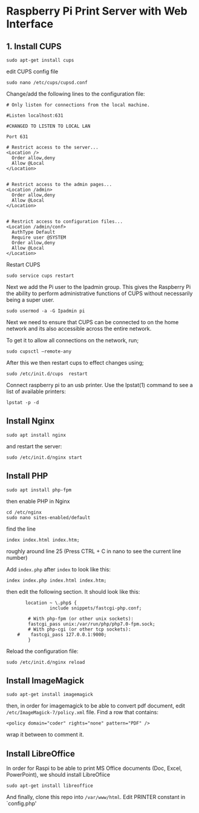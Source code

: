 # Raspberry Pi Print Server with Web Interface


## 1. Install CUPS

```
sudo apt-get install cups
```

edit CUPS config file

```
sudo nano /etc/cups/cupsd.conf
```

Change/add the following lines to the configuration file:

```
# Only listen for connections from the local machine.

#Listen localhost:631

#CHANGED TO LISTEN TO LOCAL LAN

Port 631

# Restrict access to the server...
<Location />
  Order allow,deny
  Allow @Local
</Location>


# Restrict access to the admin pages...
<Location /admin>
  Order allow,deny
  Allow @Local
</Location>


# Restrict access to configuration files...
<Location /admin/conf>
  AuthType Default
  Require user @SYSTEM
  Order allow,deny
  Allow @Local
</Location>
```
Restart CUPS

```
sudo service cups restart
```

Next we add the Pi user to the Ipadmin group. This gives the Raspberry Pi the ability to perform administrative functions of CUPS without necessarily being a super user.

```
sudo usermod -a -G Ipadmin pi
```

Next we need to ensure that CUPS can be connected to on the home network and its also accessible across the entire network.

To get it to allow all connections on the network, run;

```
sudo cupsctl –remote-any
```
After this we then restart cups to effect changes using;
```
sudo /etc/init.d/cups  restart
```

Connect raspberry pi to an usb printer. Use the lpstat(1) command to see a list of available printers:
```
lpstat -p -d
```

## Install Nginx
```
sudo apt install nginx
```
and restart the server:
```
sudo /etc/init.d/nginx start
```


## Install PHP
```
sudo apt install php-fpm
```

then enable PHP in Nginx

```
cd /etc/nginx
sudo nano sites-enabled/default
```

find the line
```
index index.html index.htm;
```
roughly around line 25 (Press CTRL + C in nano to see the current line number)

Add `index.php` after `index` to look like this:
```
index index.php index.html index.htm;
```

then edit the following section. It should look like this:
```
       location ~ \.php$ {
                include snippets/fastcgi-php.conf;

        # With php-fpm (or other unix sockets):
        fastcgi_pass unix:/var/run/php/php7.0-fpm.sock;
        # With php-cgi (or other tcp sockets):
    #    fastcgi_pass 127.0.0.1:9000;
        }

```

Reload the configuration file:
```
sudo /etc/init.d/nginx reload
```

## Install ImageMagick
```
sudo apt-get install imagemagick
```

then, in order for imagemagick to be able to convert pdf document, edit `/etc/ImageMagick-7/policy.xml` file.
Find a row that contains:
```
<policy domain="coder" rights="none" pattern="PDF" />
```
wrap  it between <!-- and --> to comment it.

## Install LibreOffice
In order for Raspi to be able to print MS Office documents (Doc, Excel, PowerPoint), we should install LibreOfiice

```
sudo apt-get install libreoffice
```


And finally, clone this repo into `/var/www/html`. Edit PRINTER constant in `config.php'
